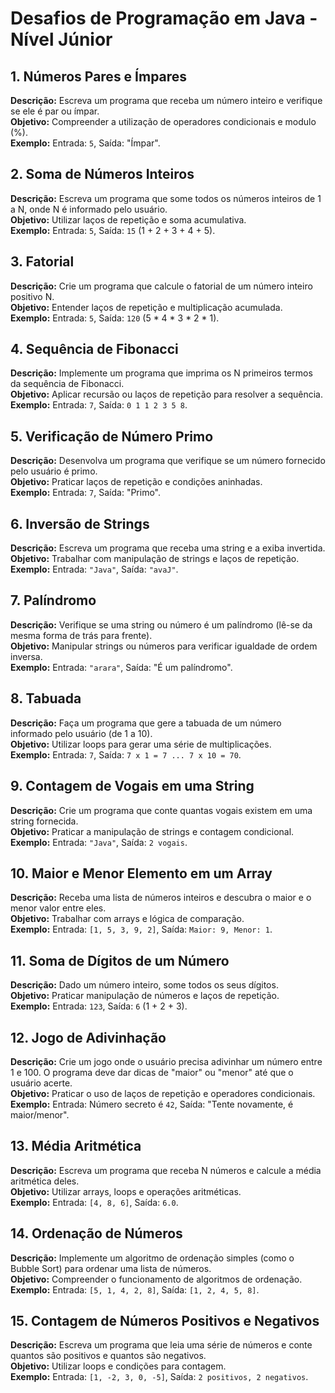 # Desafios de Programação em Java - Nível Júnior

## 1. Números Pares e Ímpares
**Descrição:** Escreva um programa que receba um número inteiro e verifique se ele é par ou ímpar.  
**Objetivo:** Compreender a utilização de operadores condicionais e modulo (%).  
**Exemplo:** Entrada: `5`, Saída: "Ímpar".

## 2. Soma de Números Inteiros
**Descrição:** Escreva um programa que some todos os números inteiros de 1 a N, onde N é informado pelo usuário.  
**Objetivo:** Utilizar laços de repetição e soma acumulativa.  
**Exemplo:** Entrada: `5`, Saída: `15` (1 + 2 + 3 + 4 + 5).

## 3. Fatorial
**Descrição:** Crie um programa que calcule o fatorial de um número inteiro positivo N.  
**Objetivo:** Entender laços de repetição e multiplicação acumulada.  
**Exemplo:** Entrada: `5`, Saída: `120` (5 * 4 * 3 * 2 * 1).

## 4. Sequência de Fibonacci
**Descrição:** Implemente um programa que imprima os N primeiros termos da sequência de Fibonacci.  
**Objetivo:** Aplicar recursão ou laços de repetição para resolver a sequência.  
**Exemplo:** Entrada: `7`, Saída: `0 1 1 2 3 5 8`.

## 5. Verificação de Número Primo
**Descrição:** Desenvolva um programa que verifique se um número fornecido pelo usuário é primo.  
**Objetivo:** Praticar laços de repetição e condições aninhadas.  
**Exemplo:** Entrada: `7`, Saída: "Primo".

## 6. Inversão de Strings
**Descrição:** Escreva um programa que receba uma string e a exiba invertida.  
**Objetivo:** Trabalhar com manipulação de strings e laços de repetição.  
**Exemplo:** Entrada: `"Java"`, Saída: `"avaJ"`.

## 7. Palíndromo
**Descrição:** Verifique se uma string ou número é um palíndromo (lê-se da mesma forma de trás para frente).  
**Objetivo:** Manipular strings ou números para verificar igualdade de ordem inversa.  
**Exemplo:** Entrada: `"arara"`, Saída: "É um palíndromo".

## 8. Tabuada
**Descrição:** Faça um programa que gere a tabuada de um número informado pelo usuário (de 1 a 10).  
**Objetivo:** Utilizar loops para gerar uma série de multiplicações.  
**Exemplo:** Entrada: `7`, Saída: `7 x 1 = 7 ... 7 x 10 = 70`.

## 9. Contagem de Vogais em uma String
**Descrição:** Crie um programa que conte quantas vogais existem em uma string fornecida.  
**Objetivo:** Praticar a manipulação de strings e contagem condicional.  
**Exemplo:** Entrada: `"Java"`, Saída: `2 vogais`.

## 10. Maior e Menor Elemento em um Array
**Descrição:** Receba uma lista de números inteiros e descubra o maior e o menor valor entre eles.  
**Objetivo:** Trabalhar com arrays e lógica de comparação.  
**Exemplo:** Entrada: `[1, 5, 3, 9, 2]`, Saída: `Maior: 9, Menor: 1`.

## 11. Soma de Dígitos de um Número
**Descrição:** Dado um número inteiro, some todos os seus dígitos.  
**Objetivo:** Praticar manipulação de números e laços de repetição.  
**Exemplo:** Entrada: `123`, Saída: `6` (1 + 2 + 3).

## 12. Jogo de Adivinhação
**Descrição:** Crie um jogo onde o usuário precisa adivinhar um número entre 1 e 100. O programa deve dar dicas de "maior" ou "menor" até que o usuário acerte.  
**Objetivo:** Praticar o uso de laços de repetição e operadores condicionais.  
**Exemplo:** Entrada: Número secreto é `42`, Saída: "Tente novamente, é maior/menor".

## 13. Média Aritmética
**Descrição:** Escreva um programa que receba N números e calcule a média aritmética deles.  
**Objetivo:** Utilizar arrays, loops e operações aritméticas.  
**Exemplo:** Entrada: `[4, 8, 6]`, Saída: `6.0`.

## 14. Ordenação de Números
**Descrição:** Implemente um algoritmo de ordenação simples (como o Bubble Sort) para ordenar uma lista de números.  
**Objetivo:** Compreender o funcionamento de algoritmos de ordenação.  
**Exemplo:** Entrada: `[5, 1, 4, 2, 8]`, Saída: `[1, 2, 4, 5, 8]`.

## 15. Contagem de Números Positivos e Negativos
**Descrição:** Escreva um programa que leia uma série de números e conte quantos são positivos e quantos são negativos.  
**Objetivo:** Utilizar loops e condições para contagem.  
**Exemplo:** Entrada: `[1, -2, 3, 0, -5]`, Saída: `2 positivos, 2 negativos`.
